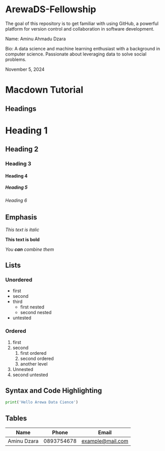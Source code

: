 # ArewaDS-Fellowship

The goal of this repository is to get familiar with using GitHub, a powerful platform for version control and collaboration in software development.

Name: Aminu Ahmadu Dzara

Bio: A data science and machine learning enthusiast with a background in computer science. Passionate about leveraging data to solve social problems.

November 5, 2024

# Macdown Tutorial

## Headings

# Heading 1
## Heading 2
### Heading 3
#### Heading 4
##### Heading 5
###### Heading 6

## Emphasis

_This text is italic_

**This text is bold**

_You **can** combine them_

## Lists

### Unordered

- first
- second
- third
    - first nested
    - second nested
- untested

### Ordered

1. first
2. second
     1. first ordered
     2. second ordered
   1. another level
1. Unnested
2. second untested

## Syntax and Code Highlighting

```Python
print('Hello Arewa Data Cience')
```

## Tables

| Name            | Phone        | Email             |
|-----------------|--------------|-------------------|
| Aminu Dzara     | 0893754678   | example@mail.com  |
